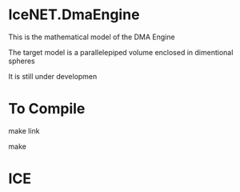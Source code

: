 # IceNET.DmaEngine

This is the mathematical model of the DMA Engine

The target model is a parallelepiped volume enclosed in dimentional spheres

It is still under developmen

# To Compile

make link

make

# ICE
